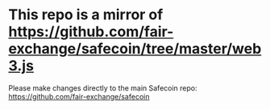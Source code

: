 # This repo is a mirror of https://github.com/fair-exchange/safecoin/tree/master/web3.js

Please make changes directly to the main Safecoin repo: https://github.com/fair-exchange/safecoin

